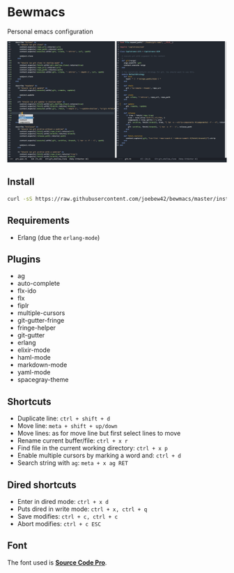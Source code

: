# Bewmacs

Personal emacs configuration

![bewmacs screenshot](/assets/screen.png?raw=true)

## Install

```sh
curl -sS https://raw.githubusercontent.com/joebew42/bewmacs/master/install.sh | bash
```

## Requirements

 - Erlang (due the `erlang-mode`)

## Plugins

- ag
- auto-complete
- flx-ido
- flx
- fiplr
- multiple-cursors
- git-gutter-fringe
- fringe-helper
- git-gutter
- erlang
- elixir-mode
- haml-mode
- markdown-mode
- yaml-mode
- spacegray-theme

## Shortcuts

- Duplicate line: `ctrl + shift + d`
- Move line: `meta + shift + up/down`
- Move lines: as for move line but first select lines to move
- Rename current buffer/file: `ctrl + x r`
- Find file in the current working directory: `ctrl + x p`
- Enable multiple cursors by marking a word and: `ctrl + d`
- Search string with `ag`: `meta + x ag RET`

## Dired shortcuts

- Enter in dired mode: `ctrl + x d`
- Puts dired in write mode: `ctrl + x, ctrl + q`
- Save modifies: `ctrl + c, ctrl + c`
- Abort modifies: `ctrl + c ESC`

## Font

The font used is [__Source Code Pro__](https://github.com/adobe-fonts/source-code-pro).
